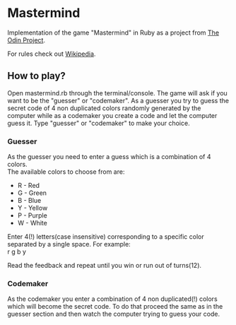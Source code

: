 <h1>Mastermind</h1>

Implementation of the game "Mastermind" in Ruby as a project from 
<a href="www.theodinproject.com">The Odin Project</a>.

For rules check out <a href="https://en.wikipedia.org/wiki/Mastermind_(board_game)">Wikipedia</a>.

<h2>How to play?</h2>

Open mastermind.rb through the terminal/console.
The game will ask if you want to be the "guesser" or "codemaker". As a guesser
you try to guess the secret code of 4 non duplicated colors randomly generated 
by the computer while as a codemaker you create a code and let the computer guess it.
Type "guesser" or "codemaker" to make your choice.

<h3>Guesser</h3>

As the guesser you need to enter a guess which is a combination of 4 colors. <br>
The available colors to choose from are: <br>
<ul>
  <li>R - Red</li>
  <li>G - Green</li>
  <li>B - Blue</li>
  <li>Y - Yellow</li>
  <li>P - Purple</li>
  <li>W - White</li>
</ul>
Enter 4(!) letters(case insensitive) corresponding to a specific color 
separated by a single space. For example: <br>
r g b y

Read the feedback and repeat until you win or run out of turns(12).

<h3>Codemaker</h3>

As the codemaker you enter a combination of 4 non duplicated(!) colors which will become the 
secret code. To do that proceed the same as in the guesser section and then 
watch the computer trying to guess your code.